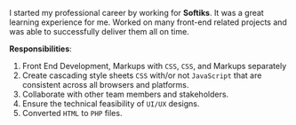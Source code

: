 I started my professional career by working for **Softiks**. It was a great learning experience for me. Worked on many front-end related projects and was able to successfully deliver them all on time.

**Responsibilities**:
1.	Front End Development, Markups with `CSS`, `CSS`, and Markups separately  
2.	Create cascading style sheets `CSS` with/or not `JavaScript` that are consistent across all browsers and platforms.
3.	Collaborate with other team members and stakeholders.
4.	Ensure the technical feasibility of `UI/UX` designs.
5.	Converted `HTML` to `PHP` files.